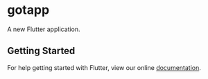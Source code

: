 # gotapp

A new Flutter application.

## Getting Started

For help getting started with Flutter, view our online
[documentation](https://flutter.io/).
